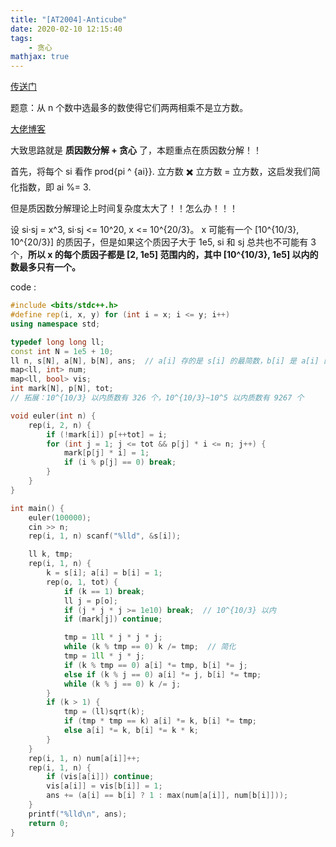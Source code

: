 ```yaml
---
title: "[AT2004]-Anticube"
date: 2020-02-10 12:15:40
tags: 
    - 贪心
mathjax: true 
---
```


[传送门](https://vjudge.net/problem/AtCoder-2004)

题意：从 n 个数中选最多的数使得它们两两相乘不是立方数。

[大佬博客](https://blog.csdn.net/WerKeyTom_FTD/article/details/78361615)

大致思路就是 **质因数分解 + 贪心** 了，本题重点在质因数分解！！

首先，将每个 si 看作 prod{pi ^ {ai}}. 立方数 ✖️ 立方数 = 立方数，这启发我们简化指数，即 ai %= 3.

但是质因数分解理论上时间复杂度太大了！！怎么办！！！

设 si·sj = x^3,  si·sj <= 10^20,  x <= 10^{20/3}。  x 可能有一个 [10^{10/3}, 10^{20/3}] 的质因子，但是如果这个质因子大于 1e5, si 和 sj 总共也不可能有 3 个，**所以 x 的每个质因子都是 [2, 1e5] 范围内的，其中 [10^{10/3}, 1e5] 以内的数最多只有一个。**

code :
``` c++
#include <bits/stdc++.h>
#define rep(i, x, y) for (int i = x; i <= y; i++)
using namespace std;

typedef long long ll;
const int N = 1e5 + 10;
ll n, s[N], a[N], b[N], ans;  // a[i] 存的是 s[i] 的最简数，b[i] 是 a[i] 的补数
map<ll, int> num;
map<ll, bool> vis;
int mark[N], p[N], tot;
// 拓展：10^{10/3} 以内质数有 326 个，10^{10/3}~10^5 以内质数有 9267 个

void euler(int n) {
    rep(i, 2, n) {
        if (!mark[i]) p[++tot] = i;
        for (int j = 1; j <= tot && p[j] * i <= n; j++) {
            mark[p[j] * i] = 1;
            if (i % p[j] == 0) break;
        }
    }
}

int main() {
    euler(100000);
    cin >> n;
    rep(i, 1, n) scanf("%lld", &s[i]);

    ll k, tmp;
    rep(i, 1, n) {
        k = s[i]; a[i] = b[i] = 1;
        rep(o, 1, tot) {
            if (k == 1) break;
            ll j = p[o];
            if (j * j * j >= 1e10) break;  // 10^{10/3} 以内
            if (mark[j]) continue;

            tmp = 1ll * j * j * j;
            while (k % tmp == 0) k /= tmp;  // 简化
            tmp = 1ll * j * j;
            if (k % tmp == 0) a[i] *= tmp, b[i] *= j;
            else if (k % j == 0) a[i] *= j, b[i] *= tmp;
            while (k % j == 0) k /= j;
        }
        if (k > 1) {
            tmp = (ll)sqrt(k);
            if (tmp * tmp == k) a[i] *= k, b[i] *= tmp;
            else a[i] *= k, b[i] *= k * k;
        }
    }
    rep(i, 1, n) num[a[i]]++;
    rep(i, 1, n) {
        if (vis[a[i]]) continue;
        vis[a[i]] = vis[b[i]] = 1;
        ans += (a[i] == b[i] ? 1 : max(num[a[i]], num[b[i]]));
    }
    printf("%lld\n", ans);
    return 0;
}
```